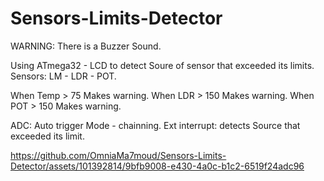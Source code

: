 # Sensors-Limits-Detector
WARNING: There is a Buzzer Sound.

Using ATmega32 - LCD to detect Soure of sensor that exceeded its limits.
Sensors: LM - LDR - POT.

When Temp > 75 Makes warning.
When LDR > 150 Makes warning.
When POT > 150 Makes warning.

ADC: Auto trigger Mode - chainning.
Ext interrupt: detects Source that exceeded its limit.

https://github.com/OmniaMa7moud/Sensors-Limits-Detector/assets/101392814/9bfb9008-e430-4a0c-b1c2-6519f24adc96

